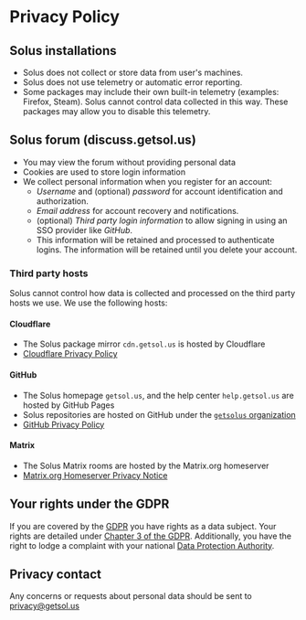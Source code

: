 # Privacy Policy

## Solus installations

- Solus does not collect or store data from user's machines.
- Solus does not use telemetry or automatic error reporting.
- Some packages may include their own built-in telemetry (examples: Firefox, Steam). Solus cannot control data collected in this way. These packages may allow you to disable this telemetry.

## Solus forum (discuss.getsol.us)

- You may view the forum without providing personal data
- Cookies are used to store login information
- We collect personal information when you register for an account:
  - _Username_ and (optional) _password_ for account identification and authorization.
  - _Email address_ for account recovery and notifications.
  - (optional) _Third party login information_ to allow signing in using an SSO provider like _GitHub_.
  - This information will be retained and processed to authenticate logins. The information will be retained until you delete your account.

### Third party hosts

Solus cannot control how data is collected and processed on the third party hosts we use. We use the following hosts:

#### Cloudflare

- The Solus package mirror `cdn.getsol.us` is hosted by Cloudflare
- [Cloudflare Privacy Policy](https://www.cloudflare.com/privacypolicy/)

#### GitHub

- The Solus homepage `getsol.us`, and the help center `help.getsol.us` are hosted by GitHub Pages
- Solus repositories are hosted on GitHub under the [`getsolus` organization](https://github.com/getsolus/)
- [GitHub Privacy Policy](https://docs.github.com/en/site-policy/privacy-policies/github-general-privacy-statement)

#### Matrix

- The Solus Matrix rooms are hosted by the Matrix.org homeserver
- [Matrix.org Homeserver Privacy Notice](https://matrix.org/legal/privacy-notice)

## Your rights under the GDPR

If you are covered by the [GDPR](https://gdpr.eu/) you have rights as a data subject. Your rights are detailed under [Chapter 3 of the GDPR](https://gdpr.eu/article-12-how-controllers-should-provide-personal-data-to-the-subject/). Additionally, you have the right to lodge a complaint with your national [Data Protection Authority](https://www.edpb.europa.eu/about-edpb/about-edpb/members_en).

## Privacy contact

Any concerns or requests about personal data should be sent to [privacy@getsol.us](mailto:privacy@getsol.us)
